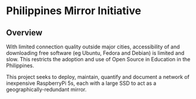 # Philippines Mirror Initiative

## Overview

With limited connection quality outside major cities, accessibility of and downloading free software (eg Ubuntu, Fedora and Debian) is limited and slow. This restricts the adoption and use of Open Source in Education in the Philippines.

This project seeks to deploy, maintain, quantify and document a network of inexpensive RaspberryPi 5s, each with a large SSD to act as a geographically-redundant mirror.

